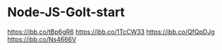 # Node-JS-GoIt-start
https://ibb.co/tBp6gR6
https://ibb.co/1TcCW33
https://ibb.co/QfQpDJg
https://ibb.co/Ns4666V